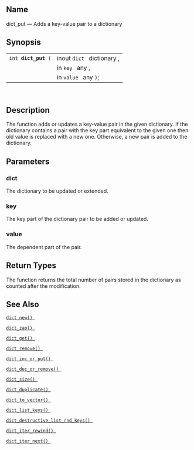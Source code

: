 <div>

<div>

</div>

<div>

## Name

dict_put — Adds a key-value pair to a dictionary

</div>

<div>

## Synopsis

<div>

|                          |                            |
|--------------------------|----------------------------|
| `int `**`dict_put`**` (` | inout `dict ` dictionary , |
|                          | in `key ` any ,            |
|                          | in `value ` any `)`;       |

<div>

 

</div>

</div>

</div>

<div>

## Description

The function adds or updates a key-value pair in the given dictionary.
If the dictionary contains a pair with the key part equivalent to the
given one then old value is replaced with a new one. Otherwise, a new
pair is added to the dictionary.

</div>

<div>

## Parameters

<div>

### dict

The dictionary to be updated or extended.

</div>

<div>

### key

The key part of the dictionary pair to be added or updated.

</div>

<div>

### value

The dependent part of the pair.

</div>

</div>

<div>

## Return Types

The function returns the total number of pairs stored in the dictionary
as counted after the modification.

</div>

<div>

## See Also

<a href="fn_dict_new.html" class="link" title="dict_new"><code
class="function">dict_new() </code></a>

<a href="fn_dict_zap.html" class="link" title="dict_zap"><code
class="function">dict_zap() </code></a>

<a href="fn_dict_get.html" class="link" title="dict_get"><code
class="function">dict_get() </code></a>

<a href="fn_dict_remove.html" class="link" title="dict_remove"><code
class="function">dict_remove() </code></a>

<a href="fn_dict_inc_or_put.html" class="link"
title="dict_inc_or_put"><code
class="function">dict_inc_or_put() </code></a>

<a href="fn_dict_dec_or_remove.html" class="link"
title="dict_dec_or_remove"><code
class="function">dict_dec_or_remove() </code></a>

<a href="fn_dict_size.html" class="link" title="dict_size"><code
class="function">dict_size() </code></a>

<a href="fn_dict_duplicate.html" class="link"
title="dict_duplicate"><code
class="function">dict_duplicate() </code></a>

<a href="fn_dict_to_vector.html" class="link"
title="dict_to_vector"><code
class="function">dict_to_vector() </code></a>

<a href="fn_dict_list_keys.html" class="link"
title="dict_list_keys"><code
class="function">dict_list_keys() </code></a>

<a href="fn_dict_destructive_list_rnd_keys.html" class="link"
title="dict_destructive_list_rnd_keys"><code
class="function">dict_destructive_list_rnd_keys() </code></a>

<a href="fn_dict_iter_rewind.html" class="link"
title="dict_iter_rewind"><code
class="function">dict_iter_rewind() </code></a>

<a href="fn_dict_iter_next.html" class="link"
title="dict_iter_next"><code
class="function">dict_iter_next() </code></a>

</div>

</div>
